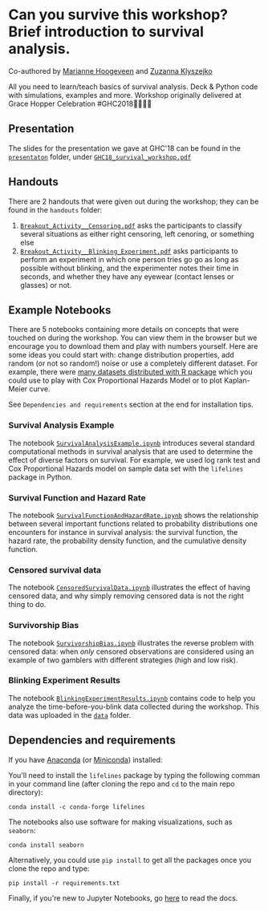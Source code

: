 # Can you survive this workshop? Brief introduction to survival analysis.
Co-authored by [Marianne Hoogeveen](https://github.com/marianneke) and [Zuzanna Klyszejko](https://github.com/zuzannna)

All you need to learn/teach basics of survival analysis. Deck & Python code with simulations, examples and more. Workshop originally delivered at Grace Hopper Celebration #GHC2018🌈👩🏾‍💻

## Presentation

The slides for the presentation we gave at GHC'18 can be found in the [`presentaton`](presentation/) folder, under [`GHC18_survival_workshop.pdf`](presentation/GHC18_survival_workshop.pdf)

## Handouts

There are 2 handouts that were given out during the workshop; they can be found in the `handouts` folder:
1. [`Breakout_Activity__Censoring.pdf`](handouts/Breakout_Activity__Censoring.pdf) asks the participants to classify several situations as either right censoring, left cenoring, or something else
1. [`Breakout_Activity__Blinking_Experiment.pdf`](handouts/Breakout_Activity__Blinking_Experiment.pdf) asks participants to perform an experiment in which one person tries go go as long as possible without blinking, and the experimenter notes their time in seconds, and whether they have any eyewear (contact lenses or glasses) or not.

## Example Notebooks 

There are 5 notebooks containing more details on concepts that were touched on during the workshop. You can view them in the browser but we encourage you to download them and play with numbers yourself. Here are some ideas you could start with: change distribution properties, add random (or not so random!) noise or use a completely different dataset. For example, there were [many datasets distributed with R package](http://vincentarelbundock.github.io/Rdatasets/) which you could use to play with Cox Proportional Hazards Model or to plot Kaplan-Meier curve. 

See `Dependencies and requirements` section at the end for installation tips.

### Survival Analysis Example

The notebook [`SurvivalAnalysisExample.ipynb`](example_notebooks/SurvivalAnalysisExample.ipynb) introduces several standard computational methods in survival analysis that are used to determine the effect of diverse factors on survival. For example, we used log rank test and Cox Proportional Hazards model on sample data set with the `lifelines` package in Python.

### Survival Function and Hazard Rate

The notebook [`SurvivalFunctionAndHazardRate.ipynb`](example_notebooks/SurvivalFunctionAndHazardRate.ipynb) shows the relationship between several important functions related to probability distributions one encounters for instance in survival analysis: the survival function, the hazard rate, the probability density function, and the cumulative density function.

### Censored survival data

The notebook [`CensoredSurvivalData.ipynb`](example_notebooks/CensoredSurvivalData.ipynb) illustrates the effect of having censored data, and why simply removing censored data is not the right thing to do.

### Survivorship Bias
The notebook [`SurvivorshipBias.ipynb`](example_notebooks/SurvivorshipBias.ipynb) illustrates the reverse problem with censored data: when _only_ censored observations are considered using an example of two gamblers with different strategies (high and low risk).

### Blinking Experiment Results
The notebook [`BlinkingExperimentResults.ipynb`](example_notebooks/BlinkingExperimentResults.ipynb) contains code to help you analyze the time-before-you-blink data collected during the workshop. This data was uploaded in the [`data`](data/) folder.

## Dependencies and requirements

If you have [Anaconda](https://docs.anaconda.com/anaconda/install/) (or [Miniconda](https://conda.io/docs/glossary.html#miniconda-glossary)) installed:

You'll need to install the `lifelines` package by typing the following comman in your command line (after cloning the repo and `cd` to the main repo directory):

```conda install -c conda-forge lifelines```

The notebooks also use software for making visualizations, such as `seaborn`:

```conda install seaborn```

Alternatively, you could use `pip install` to get all the packages once you clone the repo and type:

```pip install -r requirements.txt```

Finally, if you're new to Jupyter Notebooks, go [here](http://jupyter.org) to read the docs.

